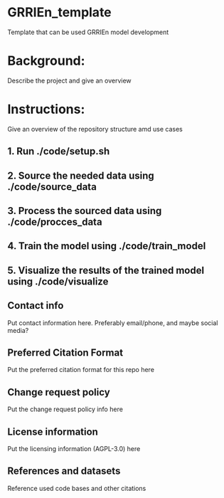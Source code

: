 # GRRIEn_template
Template that can be used GRRIEn model development

# Background:
Describe the project and give an overview

# Instructions:
Give an overview of the repository structure amd use cases

## 1. Run ./code/setup.sh


## 2. Source the needed data using ./code/source_data


## 3. Process the sourced data using ./code/procces_data


## 4. Train the model using ./code/train_model


## 5. Visualize the results of the trained model using ./code/visualize

## Contact info
Put contact information here. Preferably email/phone, and maybe social media?

## Preferred Citation Format
Put the preferred citation format for this repo here

## Change request policy
Put the change request policy info here

## License information
Put the licensing information (AGPL-3.0) here

## References and datasets
Reference used code bases and other citations
